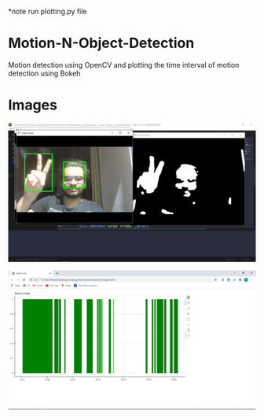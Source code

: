 *note run plotting.py file 

# Motion-N-Object-Detection
Motion detection using OpenCV and plotting the time interval of motion detection using Bokeh
# Images
![](Screenshots/2020-07-16.png)

![](Screenshots/2020-07-16%20(1).png)

